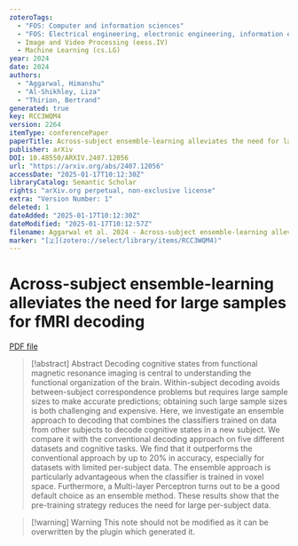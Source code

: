 ```yaml
---
zoteroTags:
  - "FOS: Computer and information sciences"
  - "FOS: Electrical engineering, electronic engineering, information engineering"
  - Image and Video Processing (eess.IV)
  - Machine Learning (cs.LG)
year: 2024
date: 2024
authors:
  - "Aggarwal, Himanshu"
  - "Al-Shikhley, Liza"
  - "Thirion, Bertrand"
generated: true
key: RCC3WQM4
version: 2264
itemType: conferencePaper
paperTitle: Across-subject ensemble-learning alleviates the need for large samples for fMRI decoding
publisher: arXiv
DOI: 10.48550/ARXIV.2407.12056
url: "https://arxiv.org/abs/2407.12056"
accessDate: "2025-01-17T10:12:30Z"
libraryCatalog: Semantic Scholar
rights: "arXiv.org perpetual, non-exclusive license"
extra: "Version Number: 1"
deleted: 1
dateAdded: "2025-01-17T10:12:30Z"
dateModified: "2025-01-17T10:12:57Z"
filename: Aggarwal et al. 2024 - Across-subject ensemble-learning alleviates the need for large samples for fMRI decoding.pdf
marker: "[🇿](zotero://select/library/items/RCC3WQM4)"
---
```

# Across-subject ensemble-learning alleviates the need for large samples for fMRI decoding

[PDF file](/Papers/PDFs/Aggarwal%20et%20al.%202024%20-%20Across-subject%20ensemble-learning%20alleviates%20the%20need%20for%20large%20samples%20for%20fMRI%20decoding.pdf)

> [!abstract] Abstract
> Decoding cognitive states from functional magnetic resonance imaging is central to understanding the functional organization of the brain. Within-subject decoding avoids between-subject correspondence problems but requires large sample sizes to make accurate predictions; obtaining such large sample sizes is both challenging and expensive. Here, we investigate an ensemble approach to decoding that combines the classifiers trained on data from other subjects to decode cognitive states in a new subject. We compare it with the conventional decoding approach on five different datasets and cognitive tasks. We find that it outperforms the conventional approach by up to 20% in accuracy, especially for datasets with limited per-subject data. The ensemble approach is particularly advantageous when the classifier is trained in voxel space. Furthermore, a Multi-layer Perceptron turns out to be a good default choice as an ensemble method. These results show that the pre-training strategy reduces the need for large per-subject data.

>[!warning] Warning
> This note should not be modified as it can be overwritten by the plugin which generated it.

